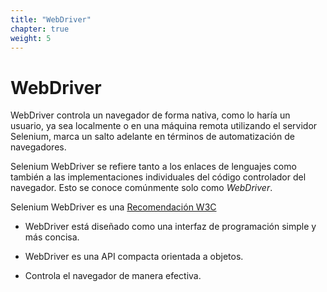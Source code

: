 ```yaml
---
title: "WebDriver"
chapter: true
weight: 5
---
```


# WebDriver

WebDriver controla un navegador de forma nativa, como lo haría un 
usuario, ya sea localmente o en una máquina remota utilizando el 
servidor Selenium, marca un salto adelante en términos de 
automatización de navegadores. 

Selenium WebDriver se refiere tanto a los enlaces de lenguajes como también
a las implementaciones individuales del código controlador del 
navegador. Esto se conoce comúnmente solo como _WebDriver_. 

Selenium WebDriver es una [Recomendación W3C](https://www.w3.org/TR/webdriver1/)

* WebDriver está diseñado como una interfaz de programación
simple y más concisa.

* WebDriver es una API compacta orientada a objetos.

* Controla el navegador de manera efectiva.